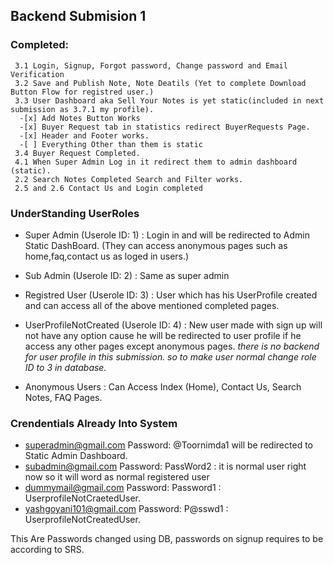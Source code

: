 ## Backend Submision 1
### Completed:
     3.1 Login, Signup, Forgot password, Change password and Email Verification
     3.2 Save and Publish Note, Note Deatils (Yet to complete Download Button Flow for registred user.)
     3.3 User Dashboard aka Sell Your Notes is yet static(included in next submission as 3.7.1 my profile).
      -[x] Add Notes Button Works
      -[x] Buyer Request tab in statistics redirect BuyerRequests Page.
      -[x] Header and Footer works.
      -[ ] Everything Other than them is static
     3.4 Buyer Request Completed.
     4.1 When Super Admin Log in it redirect them to admin dashboard (static).
     2.2 Search Notes Completed Search and Filter works. 
     2.5 and 2.6 Contact Us and Login completed
    
    
    
### UnderStanding UserRoles
- Super Admin (Userole ID: 1) : Login in and will be redirected to Admin Static DashBoard. (They can access anonymous pages such as home,faq,contact us as loged in users.)

- Sub Admin (Userole ID: 2) : Same as super admin

- Registred User (Userole ID: 3) : User which has his UserProfile created and can access all of the above mentioned completed pages.

- UserProfileNotCreated (Userole ID: 4) : New user made with sign up will not have any option cause he will be redirected to user profile if he access any other pages except anonymous pages.
  *there is no backend for user profile in this submission. so to make user normal change role ID to 3 in database.*
  
- Anonymous Users : Can Access Index (Home), Contact Us, Search Notes, FAQ Pages.

### Crendentials Already Into System
* superadmin@gmail.com   Password: \@Toornimda1 will be redirected to Static Admin Dashboard. 
* subadmin@gmail.com     Password: PassWord2 : it is normal user right now so it will word as normal registered user
* dummymail@gmail.com    Password: Password1 : UserprofileNotCraetedUser.
* yashgoyani101@gmail.com Password: P@sswd1 : UserprofileNotCreatedUser.

This Are Passwords changed using DB, passwords on signup requires to be according to SRS. 
